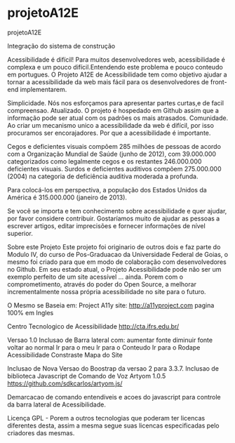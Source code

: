 # projetoA12E
projetoA12E

Integração do sistema de construção

Acessibilidade é difícil!
Para muitos desenvolvedores web, acessibilidade é complexa e um pouco difícil.Entendendo este problema e pouco conteudo em portugues. O Projeto A12E de Acessibilidade tem como objetivo ajudar a tornar a acessibilidade da web mais fácil para os desenvolvedores de front-end implementarem.

Simplicidade. Nós nos esforçamos para apresentar partes curtas,e de facil compreensao.
Atualizado. O projeto é hospedado em Github assim que a informação pode ser atual com os padrões os mais atrasados.
Comunidade. Ao criar um mecanismo unico a acessibilidade da web é difícil, por isso procuramos ser encorajadores.
Por que a acessibilidade é importante.

Cegos e deficientes visuais compõem 285 milhões de pessoas de acordo com a Organização Mundial de Saúde (junho de 2012), com 39.000.000 categorizados como legalmente cegos e os restantes 246.000.000 deficientes visuais. Surdos e deficientes auditivos compõem 275.000.000 (2004) na categoria de deficiência auditiva moderada a profunda.

Para colocá-los em perspectiva, a população dos Estados Unidos da América é 315.000.000 (janeiro de 2013).

Se você se importa e tem conhecimento sobre acessibilidade e quer ajudar, por favor considere contribuir. Gostaríamos muito de ajudar as pessoas a escrever artigos, editar imprecisões e fornecer informações de nível superior.

Sobre este Projeto
Este projeto foi originario de outros dois e faz parte do Modulo IV, do curso de Pos-Graduacao da Universidade Federal de Goias, o mesmo foi criado para que em modo de colaboração com desenvolvedores no Github. Em seu estado atual, o Projeto Acessibilidade pode não ser um exemplo perfeito de um site acessível ... ainda. 
Porem com o comprometimento, através do poder do Open Source, a melhorar incrementalmente nossa própria acessibilidade no site para o futuro.

O Mesmo se Baseia em:
Project A11y site: http://a11yproject.com
pagina 100% em Ingles

Centro Tecnologico de Acessibilidade
http://cta.ifrs.edu.br/

Versao 1.0
Inclusao de Barra lateral com:
aumentar fonte
diminuir fonte
voltar ao normal
Ir para o meu
Ir para o Conteudo
Ir para o Rodape
Acessibilidade
Constraste
Mapa do Site

Inclusao de Nova Versao do Boostrap da versao 2 para 3.3.7.
Inclusao de biblioteca Javascript de Comando de Voz Artyom 1.0.5
https://github.com/sdkcarlos/artyom.js/

Demarcacao de comando entendiveis e acoes do javascript para controle da barra 
lateral de Acessibilidade.


Licença GPL - Porem a outros tecnologias que poderam ter licencas diferentes desta, assim a mesma segue suas licencas especificadas pelo criadores das mesmas.
